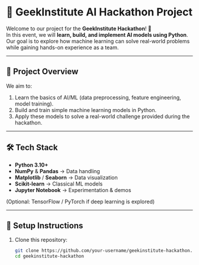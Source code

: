 # 🤖 GeekInstitute AI Hackathon Project

Welcome to our project for the **GeekInstitute Hackathon**! 🚀  
In this event, we will **learn, build, and implement AI models using Python**.  
Our goal is to explore how machine learning can solve real-world problems while gaining hands-on experience as a team.

---

## 📌 Project Overview

We aim to:

1. Learn the basics of AI/ML (data preprocessing, feature engineering, model training).
2. Build and train simple machine learning models in Python.
3. Apply these models to solve a real-world challenge provided during the hackathon.

---

## 🛠 Tech Stack

- **Python 3.10+**
- **NumPy** & **Pandas** → Data handling
- **Matplotlib** / **Seaborn** → Data visualization
- **Scikit-learn** → Classical ML models
- **Jupyter Notebook** → Experimentation & demos

(Optional: TensorFlow / PyTorch if deep learning is explored)

---

## 🚀 Setup Instructions

1. Clone this repository:
   ```bash
   git clone https://github.com/your-username/geekinstitute-hackathon.git
   cd geekinstitute-hackathon
   ```
